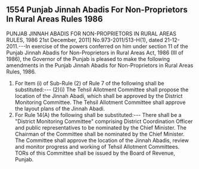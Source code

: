 ## 1554 Punjab Jinnah Abadis For Non-Proprietors In Rural Areas Rules 1986
 
PUNJAB JINNAH ABADIS FOR NON-PROPRIETORS
IN RURAL AREAS RULES, 1986
21st December, 2011]
No.973-2011/513-H(1), dated 21-12-2011.---In exercise of the powers conferred on him under section 11 of the Punjab Jinnah Abadis for Non-Proprietors in Rural Areas Act, 1986 (III of 1986), the Governor of the Punjab is pleased to make the following amendments in the Punjab Jinnah Abadis for Non-Proprietors in Rural Areas Rules, 1986.

1. For Item (i) of Sub-Rule (2) of Rule 7 of the following shall be substituted:---
   (2)(i) The Tehsil Allotment Committee shall propose the location of the Jinnah Abadi, which shall be approved by the District Monitoring Committee. The Tehsil Allotment Committee shall approve the layout plans of the Jinnah Abadi.
2. For Rule 14(A) the following shall be substituted:---
   There shall be a "District Monitoring Committee" comprising District Coordination Officer and public representatives to be nominated by the Chief Minister. The Chairman of the Committee shall be nominated by the Chief Minister. The Committee shall approve the location of the Jinnah Abadis, review and monitor progress and working of Tehsil Allotment Committees. TORs of this Committee shall be issued by the Board of Revenue, Punjab.

